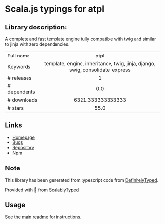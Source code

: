 
# Scala.js typings for atpl


## Library description:
A complete and fast template engine fully compatible with twig and similar to jinja with zero dependencies.

|                    |                 |
| ------------------ | :-------------: |
| Full name          | atpl |
| Keywords           | template, engine, inheritance, twig, jinja, django, swig, consolidate, express |
| # releases         | 1 |
| # dependents       | 0.0 |
| # downloads        | 6321.333333333333 |
| # stars            | 55.0 |

## Links
- [Homepage](https://github.com/soywiz/atpl.js)
- [Bugs](https://github.com/soywiz/atpl.js/issues)
- [Repository](https://github.com/soywiz/atpl.js)
- [Npm](https://www.npmjs.com/package/atpl)
    


## Note
This library has been generated from typescript code from [DefinitelyTyped](https://definitelytyped.org).

Provided with :purple_heart: from [ScalablyTyped](https://github.com/oyvindberg/ScalablyTyped)

## Usage
See [the main readme](../../readme.md) for instructions.


